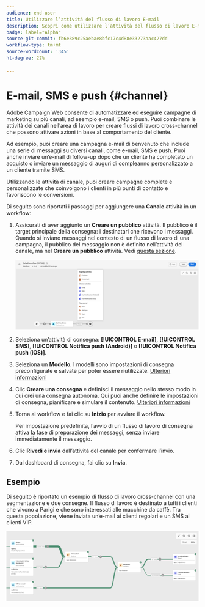 ```yaml
---
audience: end-user
title: Utilizzare l’attività del flusso di lavoro E-mail
description: Scopri come utilizzare l’attività del flusso di lavoro E-mail
badge: label="Alpha"
source-git-commit: fb6e389c25aebae8bfc17c4d88e33273aac427dd
workflow-type: tm+mt
source-wordcount: '345'
ht-degree: 22%

---
```



# E-mail, SMS e push {#channel}

Adobe Campaign Web consente di automatizzare ed eseguire campagne di marketing su più canali, ad esempio e-mail, SMS o push. Puoi combinare le attività dei canali nell’area di lavoro per creare flussi di lavoro cross-channel che possono attivare azioni in base al comportamento del cliente.

Ad esempio, puoi creare una campagna e-mail di benvenuto che include una serie di messaggi su diversi canali, come e-mail, SMS e push. Puoi anche inviare un’e-mail di follow-up dopo che un cliente ha completato un acquisto o inviare un messaggio di auguri di compleanno personalizzato a un cliente tramite SMS.

Utilizzando le attività di canale, puoi creare campagne complete e personalizzate che coinvolgono i clienti in più punti di contatto e favoriscono le conversioni.

Di seguito sono riportati i passaggi per aggiungere una **Canale** attività in un workflow:

1. Assicurati di aver aggiunto un **Creare un pubblico** attività. Il pubblico è il target principale della consegna: i destinatari che ricevono i messaggi. Quando si inviano messaggi nel contesto di un flusso di lavoro di una campagna, il pubblico del messaggio non è definito nell’attività del canale, ma nel **Creare un pubblico** attività. Vedi [questa sezione](build-audience.md).

   ![](../../msg/assets/add-delivery-in-wf.png)

1. Seleziona un’attività di consegna: **[!UICONTROL E-mail]**, **[!UICONTROL SMS]**, **[!UICONTROL Notifica push (Android)]** o **[!UICONTROL Notifica push (iOS)]**.

1. Seleziona un **Modello**. I modelli sono impostazioni di consegna preconfigurate e salvate per poter essere riutilizzate. [Ulteriori informazioni](../../msg/delivery-template.md)

1. Clic **Creare una consegna** e definisci il messaggio nello stesso modo in cui crei una consegna autonoma. Qui puoi anche definire le impostazioni di consegna, pianificare e simulare il contenuto. [Ulteriori informazioni](../../msg/gs-messages.md)

1. Torna al workflow e fai clic su **Inizio** per avviare il workflow.

   Per impostazione predefinita, l’avvio di un flusso di lavoro di consegna attiva la fase di preparazione dei messaggi, senza inviare immediatamente il messaggio.

1. Clic **Rivedi e invia** dall’attività del canale per confermare l’invio.

1. Dal dashboard di consegna, fai clic su **Invia**.

## Esempio

Di seguito è riportato un esempio di flusso di lavoro cross-channel con una segmentazione e due consegne. Il flusso di lavoro è destinato a tutti i clienti che vivono a Parigi e che sono interessati alle macchine da caffè. Tra questa popolazione, viene inviata un’e-mail ai clienti regolari e un SMS ai clienti VIP.

![](../assets/workflow-channel-example.png)
<!--
description, which use case you can perform (common other activities that you can link before of after the activity)

how to add and configure the activity

example of a configured activity within a workflow
The Email delivery activity allows you to configure the sending an email in a workflow. 

-->



<!-- Scheduled emails available?

This can be a single send email and sent just once, or it can be a recurring email.
* Single send emails are standard emails, sent once.
* Recurring emails allow you to send the same email multiple times to different targets over a defined period. You can aggregate the deliveries per period in order to get reports that correspond to your needs.

When linked to a scheduler, you can define recurring emails.
Email recipients are defined upstream of the activity in the same workflow, via an Audience targeting activity.

-->


<!--The message preparation is triggered according to the workflow execution parameters. From the message dashboard, you can select whether to request or not a manual confirmation to send the message (required by default). You can start the workflow manually or place a scheduler activity in the workflow to automate execution.-->
